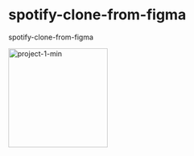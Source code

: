 # spotify-clone-from-figma
spotify-clone-from-figma

<img width="197" alt="project-1-min" src="https://user-images.githubusercontent.com/107298963/204559713-9f89da0f-3f33-465a-8c3f-ae0cb026afad.png">
